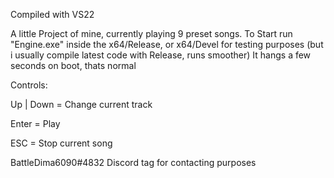 Compiled with VS22

A little Project of mine, currently playing 9 preset songs.
To Start run "Engine.exe" inside the x64/Release, or x64/Devel for testing purposes (but i usually compile latest code with Release, runs smoother)
It hangs a few seconds on boot, thats normal

Controls:

Up | Down  =  Change current track

Enter      =  Play

ESC        =  Stop current song


BattleDima6090#4832  Discord tag for contacting purposes
